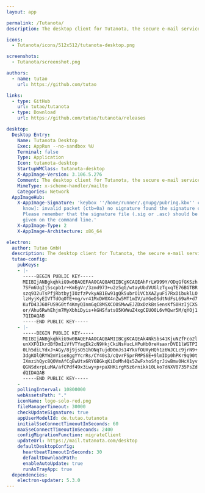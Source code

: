 ```yaml
---
layout: app

permalink: /Tutanota/
description: The desktop client for Tutanota, the secure e-mail service.

icons:
  - Tutanota/icons/512x512/tutanota-desktop.png

screenshots:
  - Tutanota/screenshot.png

authors:
  - name: tutao
    url: https://github.com/tutao

links:
  - type: GitHub
    url: tutao/tutanota
  - type: Download
    url: https://github.com/tutao/tutanota/releases

desktop:
  Desktop Entry:
    Name: Tutanota Desktop
    Exec: AppRun --no-sandbox %U
    Terminal: false
    Type: Application
    Icon: tutanota-desktop
    StartupWMClass: tutanota-desktop
    X-AppImage-Version: 3.106.5.276
    Comment: The desktop client for Tutanota, the secure e-mail service.
    MimeType: x-scheme-handler/mailto
    Categories: Network
  AppImageHub:
    X-AppImage-Signature: 'keybox ''/home/runner/.gnupg/pubring.kbx'' created [don''t
      know]: invalid packet (ctb=0a) no signature found the signature could not be verified.
      Please remember that the signature file (.sig or .asc) should be the first file
      given on the command line.'
    X-AppImage-Type: 2
    X-AppImage-Architecture: x86_64

electron:
  author: Tutao GmbH
  description: The desktop client for Tutanota, the secure e-mail service.
  tutao-config:
    pubKeys:
    - |-
      -----BEGIN PUBLIC KEY-----
      MIIBIjANBgkqhkiG9w0BAQEFAAOCAQ8AMIIBCgKCAQEAhFrLW999Y/ODqGfGKSzh
      7SFm6UgIj5scpb1r+KmEgVr/3zmd973+u2z5gG/wtayUbdVUGlzTgxqTE76BGTBR
      szq932uTsPfjRbtbyjIOzfzPvkyAB1Ew91gQk5ubrO1VCbXAZyuFi7RxDibuklLO
      lzHyjKyEIVTTdOqOTE+mg/vr41MxDW0X4nZw5MT1mIV/aYGeOSdtNdFsL69aR+d7
      KufD43J60FUS9G0tf4KmyQInmGqC8MSXCO0SMwwEJZDxDzkBsSensKfS0HzIjCXS
      or/Ahu6RwhEhjm7MyXbhiDyis+kGHSfatsO5KWWuZ4xgCEUO0L6vMQwr5M/qYOj1
      7QIDAQAB
      -----END PUBLIC KEY-----
    - |-
      -----BEGIN PUBLIC KEY-----
      MIIBIjANBgkqhkiG9w0BAQEFAAOCAQ8AMIIBCgKCAQEAk4NkSbs41KjuNZfFco2l
      unXXFOIkrdBfDmIiVfVTYagEk2cN9HkjCkiNsHucLHPuHb0reHsaxrDVE1lWGTPI
      0Lh5diLYdxJ+AGy/8j9jsO51hONqTujdD0mJs14YkVfOUXyHQh1z6WJCLc9jrN9+
      3dgKOlQRYW2mYise8ggYYcrRs/CY40s3/cQvrFSprFMPS6E+9lmIDp0hPKr9q90t
      IXmzihQyc8Q0VmAfCqEwUtx6RY6BGkqKiDoMh4Qs5ZwFxhoSfgrJiwBmv0HcX1yv
      QGNSdxrpLuMA/afCPdf49x3iwy+p+paXHKirgM5z6rnikk10Lko7dNXV0735PsZd
      dQIDAQAB
      -----END PUBLIC KEY-----
    - 
    pollingInterval: 10800000
    webAssetsPath: "."
    iconName: logo-solo-red.png
    fileManagerTimeout: 30000
    checkUpdateSignature: true
    appUserModelId: de.tutao.tutanota
    initialSseConnectTimeoutInSeconds: 60
    maxSseConnectTimeoutInSeconds: 2400
    configMigrationFunction: migrateClient
    updateUrl: https://mail.tutanota.com/desktop
    defaultDesktopConfig:
      heartbeatTimeoutInSeconds: 30
      defaultDownloadPath: 
      enableAutoUpdate: true
      runAsTrayApp: true
  dependencies:
    electron-updater: 5.3.0
---
```


